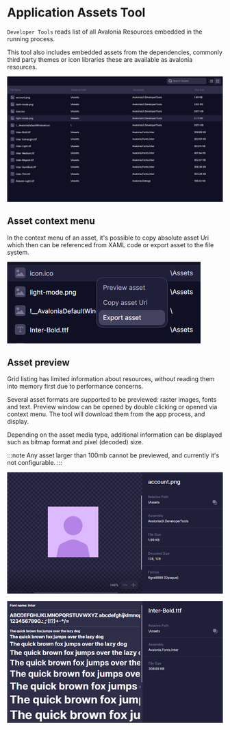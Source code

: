 # Application Assets Tool

`Developer Tools` reads list of all Avalonia Resources embedded in the running process.

This tool also includes embedded assets from the dependencies, commonly third party themes or icon libraries these are available as avalonia resources.

![Assets Page](../assets/assets-page.png)

## Asset context menu

In the context menu of an asset, it's possible to copy absolute asset Uri which then can be referenced from XAML code or export asset to the file system.

![alt text](../assets/assets-context-menu.png)

## Asset preview

Grid listing has limited information about resources, without reading them into memory first due to performance concerns.

Several asset formats are supported to be previewed: raster images, fonts and text.
Preview window can be opened by double clicking or opened via context menu. The tool will download them from the app process, and display.

Depending on the asset media type, additional information can be displayed such as bitmap format and pixel (decoded) size.

:::note
Any asset larger than 100mb cannot be previewed, and currently it's not configurable.
:::

![Image Asset preview example](../assets/assets-image.png)

![Font Asset preview example](../assets/assets-font.png)
